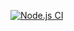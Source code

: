 [![Node.js CI](https://github.com/HeoJeongHyeon/actions/actions/workflows/node.js.yml/badge.svg)](https://github.com/HeoJeongHyeon/actions/actions/workflows/node.js.yml)

